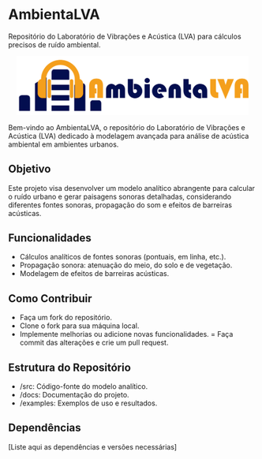 # AmbientaLVA
Repositório do Laboratório de Vibrações e Acústica (LVA) para cálculos precisos de ruído ambiental.
<p align = "center">
 <img width = "470" src = "/Resources/logo.png">
</p>
Bem-vindo ao AmbientaLVA, o repositório do Laboratório de Vibrações e Acústica (LVA) dedicado à modelagem avançada para análise de acústica ambiental em ambientes urbanos.

## Objetivo
Este projeto visa desenvolver um modelo analítico abrangente para calcular o ruído urbano e gerar paisagens sonoras detalhadas, considerando diferentes fontes sonoras, propagação do som e efeitos de barreiras acústicas.

## Funcionalidades
- Cálculos analíticos de fontes sonoras (pontuais, em linha, etc.).
- Propagação sonora: atenuação do meio, do solo e de vegetação.
- Modelagem de efeitos de barreiras acústicas.

## Como Contribuir
- Faça um fork do repositório.
- Clone o fork para sua máquina local.
- Implemente melhorias ou adicione novas funcionalidades.
= Faça commit das alterações e crie um pull request.
## Estrutura do Repositório
- /src: Código-fonte do modelo analítico.
- /docs: Documentação do projeto.
- /examples: Exemplos de uso e resultados.
## Dependências
[Liste aqui as dependências e versões necessárias]
